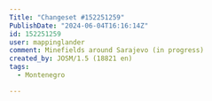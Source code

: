 ```yaml
---
Title: "Changeset #152251259"
PublishDate: "2024-06-04T16:16:14Z"
id: 152251259
user: mappinglander
comment: Minefields around Sarajevo (in progress)
created_by: JOSM/1.5 (18821 en)
tags:
  - Montenegro

---
```


